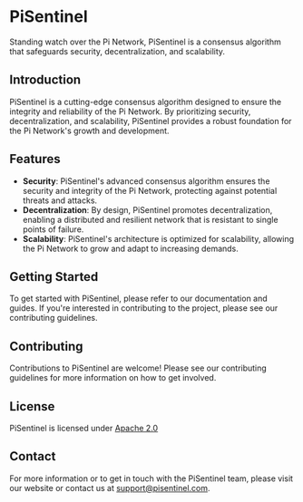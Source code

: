 # PiSentinel
 Standing watch over the Pi Network, PiSentinel is a consensus algorithm that safeguards security, decentralization, and scalability.

## Introduction
PiSentinel is a cutting-edge consensus algorithm designed to ensure the integrity and reliability of the Pi Network. By prioritizing security, decentralization, and scalability, PiSentinel provides a robust foundation for the Pi Network's growth and development.

## Features
* **Security**: PiSentinel's advanced consensus algorithm ensures the security and integrity of the Pi Network, protecting against potential threats and attacks.
* **Decentralization**: By design, PiSentinel promotes decentralization, enabling a distributed and resilient network that is resistant to single points of failure.
* **Scalability**: PiSentinel's architecture is optimized for scalability, allowing the Pi Network to grow and adapt to increasing demands.

## Getting Started
To get started with PiSentinel, please refer to our documentation and guides. If you're interested in contributing to the project, please see our contributing guidelines.

## Contributing
Contributions to PiSentinel are welcome! Please see our contributing guidelines for more information on how to get involved.

## License
PiSentinel is licensed under [Apache 2.0](LICENSE.md) 

## Contact
For more information or to get in touch with the PiSentinel team, please visit our website or contact us at [support@pisentinel.com](support@pisentinel.com).
